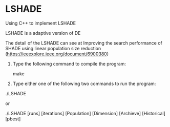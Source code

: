 # LSHADE

Using C++ to implement LSHADE 

LSHADE is a adaptive version of DE


The detail of the LSHADE can see at  Improving the search performance of SHADE using linear population size reduction
(https://ieeexplore.ieee.org/document/6900380)


1. Type the following command to compile the program:

   make

2. Type either one of the following two commands to run the program:

  ./LSHADE

  or
  
  ./LSHADE [runs] [iterations] [Population] [Dimension] [Archieve] [Historical] [pbest]
